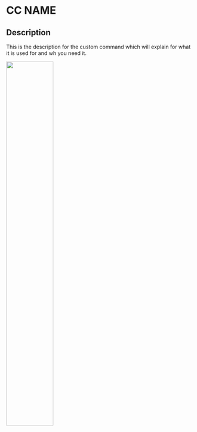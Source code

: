 # CC NAME

## Description

This is the description for the custom command which will explain for what it is used for and wh you need it.  

<img src="../../assets/cat.jpeg?raw=true" width="50%"/>
